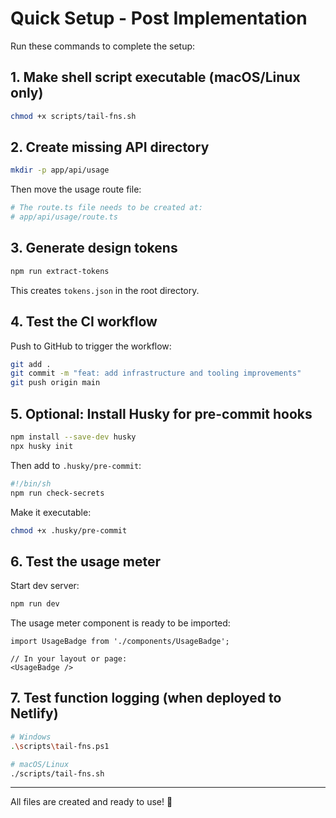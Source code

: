 # Quick Setup - Post Implementation

Run these commands to complete the setup:

## 1. Make shell script executable (macOS/Linux only)

```bash
chmod +x scripts/tail-fns.sh
```

## 2. Create missing API directory

```bash
mkdir -p app/api/usage
```

Then move the usage route file:
```bash
# The route.ts file needs to be created at:
# app/api/usage/route.ts
```

## 3. Generate design tokens

```bash
npm run extract-tokens
```

This creates `tokens.json` in the root directory.

## 4. Test the CI workflow

Push to GitHub to trigger the workflow:

```bash
git add .
git commit -m "feat: add infrastructure and tooling improvements"
git push origin main
```

## 5. Optional: Install Husky for pre-commit hooks

```bash
npm install --save-dev husky
npx husky init
```

Then add to `.husky/pre-commit`:

```bash
#!/bin/sh
npm run check-secrets
```

Make it executable:

```bash
chmod +x .husky/pre-commit
```

## 6. Test the usage meter

Start dev server:

```bash
npm run dev
```

The usage meter component is ready to be imported:

```tsx
import UsageBadge from './components/UsageBadge';

// In your layout or page:
<UsageBadge />
```

## 7. Test function logging (when deployed to Netlify)

```bash
# Windows
.\scripts\tail-fns.ps1

# macOS/Linux
./scripts/tail-fns.sh
```

---

All files are created and ready to use! 🎉
